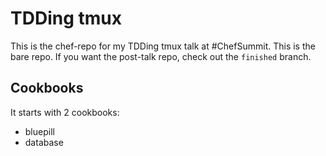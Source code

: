TDDing tmux
===========
This is the chef-repo for my TDDing tmux talk at #ChefSummit. This is the bare repo. If you want the post-talk repo, check out the `finished` branch.

Cookbooks
---------
It starts with 2 cookbooks:

- bluepill
- database
